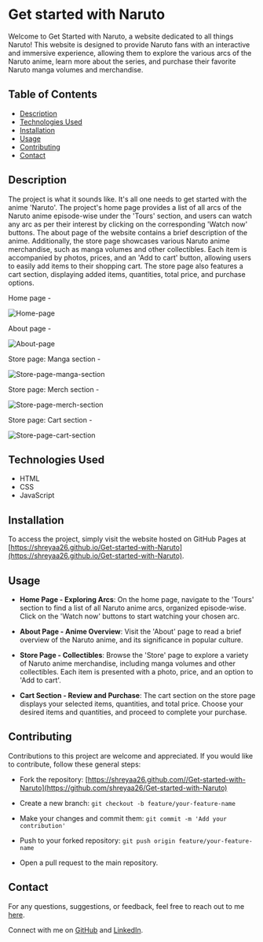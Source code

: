 # Get started with Naruto

Welcome to Get Started with Naruto, a website dedicated to all things Naruto! This website is designed to provide Naruto fans with an interactive and immersive experience, allowing them to explore the various arcs of the Naruto anime, learn more about the series, and purchase their favorite Naruto manga volumes and merchandise.

## Table of Contents

- [Description](#description)
- [Technologies Used](#technologies-used)
- [Installation](#installation)
- [Usage](#usage)
- [Contributing](#contributing)
- [Contact](#contact)

## Description

The project is what it sounds like. It's all one needs to get started with the anime 'Naruto'. The project's home page provides a list of all arcs of the Naruto anime episode-wise under the 'Tours' section, and users can watch any arc as per their interest by clicking on the corresponding 'Watch now' buttons. The about page of the website contains a brief description of the anime. Additionally, the store page showcases various Naruto anime merchandise, such as manga volumes and other collectibles. Each item is accompanied by photos, prices, and an 'Add to cart' button, allowing users to easily add items to their shopping cart. The store page also features a cart section, displaying added items, quantities, total price, and purchase options.

Home page - 

![Home-page](1.png)

About page - 

![About-page](2.png)

Store page: Manga section - 

![Store-page-manga-section](3.png)

Store page: Merch section - 

![Store-page-merch-section](4.png)

Store page: Cart section - 

![Store-page-cart-section](5.png)

## Technologies Used

- HTML
- CSS
- JavaScript

## Installation

To access the project, simply visit the website hosted on GitHub Pages at [https://shreyaa26.github.io/Get-started-with-Naruto](https://shreyaa26.github.io/Get-started-with-Naruto).

## Usage

- **Home Page - Exploring Arcs**: On the home page, navigate to the 'Tours' section to find a list of all Naruto anime arcs, organized episode-wise. Click on the 'Watch now' buttons to start watching your chosen arc.

- **About Page - Anime Overview**: Visit the 'About' page to read a brief overview of the Naruto anime, and its significance in popular culture.

- **Store Page - Collectibles**: Browse the 'Store' page to explore a variety of Naruto anime merchandise, including manga volumes and other collectibles. Each item is presented with a photo, price, and an option to 'Add to cart'.

- **Cart Section - Review and Purchase**: The cart section on the store page displays your selected items, quantities, and total price. Choose your desired items and quantities, and proceed to complete your purchase.

## Contributing

Contributions to this project are welcome and appreciated. If you would like to contribute, follow these general steps:

- Fork the repository: [https://shreyaa26.github.com//Get-started-with-Naruto](https://github.com/shreyaa26/Get-started-with-Naruto)

- Create a new branch: `git checkout -b feature/your-feature-name`

- Make your changes and commit them: `git commit -m 'Add your contribution'`

- Push to your forked repository: `git push origin feature/your-feature-name`

- Open a pull request to the main repository.

## Contact

For any questions, suggestions, or feedback, feel free to reach out to me [here](sarohashreya1102@gmail.com).

Connect with me on [GitHub](https://github.com/shreyaa26) and [LinkedIn](https://www.linkedin.com/in/shreya-saroha-a9222922a/).


